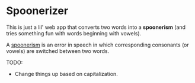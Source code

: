# Spoonerizer

This is just a lil' web app that converts two words into a **spoonerism** (and tries something fun with words beginning with vowels).

A [spoonerism](https://en.wikipedia.org/wiki/Spoonerism) is an error in speech in which corresponding consonants (or vowels) are switched between two words.

TODO:

- Change things up based on capitalization.
